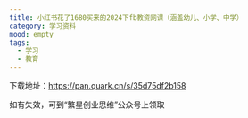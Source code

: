 ```yaml
---
title: 小红书花了1680买来的2024下fb教资网课（涵盖幼儿、小学、中学）
category: 学习资料
mood: empty
tags:
  - 学习
  - 教育
---
```








下载地址：https://pan.quark.cn/s/35d75df2b158




如有失效，可到“繁星创业思维”公众号上领取











